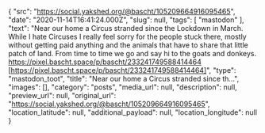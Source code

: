 {
  "src": "https://social.yakshed.org/@bascht/105209664916095465",
  "date": "2020-11-14T16:41:24.000Z",
  "slug": null,
  "tags": [
    "mastodon"
  ],
  "text": "Near our home a Circus stranded since the Lockdown in March. While I hate Circuses I really feel sorry for the people stuck there, mostly without getting paid anything and the animals that have to share that little patch of land. From time to time we go and say hi to the goats and donkeys. https://pixel.bascht.space/p/bascht/233241749588414464 [https://pixel.bascht.space/p/bascht/233241749588414464]",
  "type": "mastodon_toot",
  "title": "Near our home a Circus stranded since th…",
  "images": [],
  "category": "posts",
  "media_url": null,
  "description": null,
  "preview_url": null,
  "original_url": "https://social.yakshed.org/@bascht/105209664916095465",
  "location_latitude": null,
  "additional_payload": null,
  "location_longitude": null
}